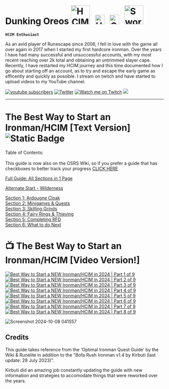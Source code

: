 # Dunking Oreos <img alt="HCIM" width="60px" style="padding-right:10px;" src="https://github.com/user-attachments/assets/732018fe-f2db-4f6f-aadc-6a0d84991717"/> <img alt="Untrimmed Slayer" width="30px" style="padding-right:10px;" src="https://github.com/user-attachments/assets/c28c6aed-d24b-4c42-84f9-14f0e0a137b9" /> <img alt="QPC" width="30px" style="padding-right:10px;" src="https://github.com/user-attachments/assets/7c476847-39a0-49a0-855c-7dd673f560b2" /> <img alt="Sword" width="60px" style="padding-right:10px;" src="https://github.com/user-attachments/assets/2c8a119f-45a4-49e0-80db-05f15860e4cd" />

**`HCIM Enthusiast`** 

As an avid player of Runescape since 2006, I fell in love with the game all over again in 2017 when I started my first hardcore ironman. Over the years I have had many successful and unsuccessful accounts, with my most recent reaching over 2k total and obtaining an untrimmed slayer cape. Recently, I have restarted my HCIM journey and this time documented how I go about starting off an account, as to try and escape the early game as efficently and quickly as possible. I stream on twitch and have started to upload videos to my YouTube channel.

<!-- Social icons section -->
<p align="left">
      <a href="https://www.youtube.com/@Dunking_Oreos?sub_confirmation=1">
             <img alt="youtube subscribers" title="Subscribe to my YouTube channel" src="https://custom-icon-badges.demolab.com/youtube/channel/subscribers/UCVDAJ5ThtDf4CjkL72G56TQ?color=FF0004&label=SUBSCRIBE&logo=video&logoColor=white&style=for-the-badge&labelColor=CE4630"/></a>  
       <a href="https://twitter.com/Dunking_Oreos?follow_confirmation=1">
             <img alt="Twitter" title="Follow me on Twitter" src="https://custom-icon-badges.demolab.com/twitter/follow/dunking_oreos?color=236ad3&labelColor=1155ba&style=for-the-badge&logo=x&label=Follow&logoColor=white"/></a>
      <a href="https://www.twitch.tv/Dunking_Oreos">
            <img alt="Watch me on Twitch" title="Watch me Stream on Twitch" src="https://custom-icon-badges.demolab.com/twitch/status/Dunking_Oreos?color=8d5cea&labelColor=6441a5&style=for-the-badge&logo=twitch&label=Check out my Stream&logoColor=white"/></a>
      <a href="https://discord.gg/K4xZku3sGv" alt="DunkingOreos Discord Server">
    <img src="https://img.shields.io/discord/1296033821149495339?color=7289DA&labelColor=4a64bd&logo=discord&logoColor=white&style=for-the-badge"/></a>
      </p>

---

# The Best Way to Start an Ironman/HCIM [Text Version] ![Static Badge](https://img.shields.io/badge/Last_Updated-October_2024-blue) 


Table of Contents: <br /> <br />
This guide is now also on the OSRS Wiki, so if you prefer a guide that has checkboxes to better track your progress [CLICK HERE](https://oldschool.runescape.wiki/w/Guide:DunkingOreos_Early_Ironman/HCIM_Starter_Guide)<br />

[Full Guide: All Sections in 1 Page](https://github.com/DunkingOreos/OSRS/blob/main/Full%20Guide)<br />

[Alternate Start - Wilderness](https://github.com/DunkingOreos/OSRS/blob/main/Wilderness%20Start)<br /> 

[Section 1: Ardougne Cloak](https://github.com/DunkingOreos/OSRS/blob/main/Section%201%3A%20Ardougne%20Cloak)<br />
[Section 2: Minigames & Quests](https://github.com/DunkingOreos/OSRS/blob/main/Section%202%3A%20Minigames%20%26%20Quests)<br />
[Section 3: Skilling Grinds](https://github.com/DunkingOreos/OSRS/blob/main/Section%203%3A%20Skilling%20Grinds)<br />
[Section 4: Fairy Rings & Thieving](https://github.com/DunkingOreos/OSRS/blob/main/Section%204%3A%20Fairy%20Rings%20%26%20Thieving)<br />
[Section 5: Completing RFD](https://github.com/DunkingOreos/OSRS/blob/main/Section%205%3A%20Completing%20RFD)<br />
[Section 6: What to do Next](https://github.com/DunkingOreos/OSRS/blob/main/Section%206:%20What%20to%20do%20Next)<br />

# 📺 The Best Way to Start an Ironman/HCIM [Video Version!]

<!-- BEGIN YOUTUBE-CARDS -->
[![Best Way to Start a NEW Ironman/HCIM in 2024 | Part 1 of 9](https://ytcards.demolab.com/?id=Klszpat2iro&title=Best+Way+to+Start+a+NEW+Ironman%2FHCIM+in+2024+%7C+Part+1+of+9&lang=en&timestamp=1722616206&background_color=%230d1117&title_color=%23ffffff&stats_color=%23dedede&max_title_lines=3&width=300&border_radius=5 "Best Way to Start a NEW Ironman/HCIM in 2024 | Part 1 of 9")](https://www.youtube.com/watch?v=Klszpat2iro)
[![Best Way to Start a NEW Ironman/HCIM in 2024 | Part 2 of 9](https://ytcards.demolab.com/?id=__V0XqQpiRs&title=Best+Way+to+Start+a+NEW+Ironman%2FHCIM+in+2024+%7C+Part+2+of+9&lang=en&timestamp=1723393807&background_color=%230d1117&title_color=%23ffffff&stats_color=%23dedede&max_title_lines=3&width=300&border_radius=5 "Best Way to Start a NEW Ironman/HCIM in 2024 | Part 2 of 9")](https://www.youtube.com/watch?v=__V0XqQpiRs)
[![Best Way to Start a NEW Ironman/HCIM in 2024 | Part 3 of 9](https://ytcards.demolab.com/?id=B3xNpcSldXE&title=Best+Way+to+Start+a+NEW+Ironman%2FHCIM+in+2024+%7C+Part+3+of+9&lang=en&timestamp=1724169618&background_color=%230d1117&title_color=%23ffffff&stats_color=%23dedede&max_title_lines=3&width=300&border_radius=5 "Best Way to Start a NEW Ironman/HCIM in 2024 | Part 3 of 9")](https://www.youtube.com/watch?v=B3xNpcSldXE)
[![Best Way to Start a NEW Ironman/HCIM in 2024 | Part 4 of 9](https://ytcards.demolab.com/?id=LhJnDI0pTFI&title=Best+Way+to+Start+a+NEW+Ironman%2FHCIM+in+2024+%7C+Part+4+of+9&lang=en&timestamp=1725033631&background_color=%230d1117&title_color=%23ffffff&stats_color=%23dedede&max_title_lines=3&width=300&border_radius=5 "Best Way to Start a NEW Ironman/HCIM in 2024 | Part 4 of 9")](https://www.youtube.com/watch?v=LhJnDI0pTFI)
[![Best Way to Start a NEW Ironman/HCIM in 2024 | Part 5 of 9](https://ytcards.demolab.com/?id=q56UJ1-U84I&title=Best+Way+to+Start+a+NEW+Ironman%2FHCIM+in+2024+%7C+Part+5+of+9&lang=en&timestamp=1725984058&background_color=%230d1117&title_color=%23ffffff&stats_color=%23dedede&max_title_lines=3&width=300&border_radius=5 "Best Way to Start a NEW Ironman/HCIM in 2024 | Part 5 of 9")](https://www.youtube.com/watch?v=q56UJ1-U84I)
[![Best Way to Start a NEW Ironman/HCIM in 2024 | Part 6 of 9](https://ytcards.demolab.com/?id=GB9KiZGQ6-8&title=Best+Way+to+Start+a+NEW+Ironman%2FHCIM+in+2024+%7C+Part+6+of+9&lang=en&timestamp=1727107213&background_color=%230d1117&title_color=%23ffffff&stats_color=%23dedede&max_title_lines=3&width=300&border_radius=5 "Best Way to Start a NEW Ironman/HCIM in 2024 | Part 6 of 9")](https://www.youtube.com/watch?v=GB9KiZGQ6-8)
[![Best Way to Start a NEW Ironman/HCIM in 2024 | Part 7 of 9](https://ytcards.demolab.com/?id=66mLSSpXqcg&title=Best+Way+to+Start+a+NEW+Ironman%2FHCIM+in+2024+%7C+Part+7+of+9&lang=en&timestamp=1729033204&background_color=%230d1117&title_color=%23ffffff&stats_color=%23dedede&max_title_lines=3&width=300&border_radius=5 "Best Way to Start a NEW Ironman/HCIM in 2024 | Part 7 of 9")](https://www.youtube.com/watch?v=66mLSSpXqcg)
[![Best Way to Start a NEW Ironman/HCIM in 2024 | Part 8 of 9](https://ytcards.demolab.com/?id=q9ijNjKVe8o&title=Best+Way+to+Start+a+NEW+Ironman%2FHCIM+in+2024+%7C+Part+8+of+9&lang=en&timestamp=1729699250&background_color=%230d1117&title_color=%23ffffff&stats_color=%23dedede&max_title_lines=3&width=300&border_radius=5 "Best Way to Start a NEW Ironman/HCIM in 2024 | Part 8 of 9")](https://www.youtube.com/watch?v=q9ijNjKVe8o)
<!-- END YOUTUBE-CARDS -->

![Screenshot 2024-10-08 041557](https://github.com/user-attachments/assets/85a6c593-a571-4f80-a8b8-485c6bf442af)

## Credits
This guide takes reference from the 'Optimal Ironman Quest Guide' by the Wiki & Runelite in addition to the "Bofa Rush Ironman v1.4 by Kirbuti (last update: 28 July 2023)". 

Kirbuti did an amazing job constantly updating the guide with new information and strategies to accomodate things that were reworked over the years.	


